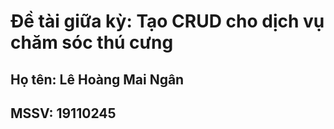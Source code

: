 # Đề tài giữa kỳ: Tạo CRUD cho dịch vụ chăm sóc thú cưng
## Họ tên: Lê Hoàng Mai Ngân
## MSSV: 19110245
